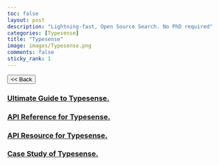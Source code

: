 ```yaml
---
toc: false
layout: post
description: "Lightning-fast, Open Source Search. No PhD required"
categories: [Typesense]
title: "Typesense"
image: images/Typesense.png
comments: false
sticky_rank: 1
---
```


<button class="back-button" onclick="window.history.back()"><< Back</button>

<h3><a href="https://aviyeldevrel.github.io/Aviyel-Blogs-Review/ultimate-guide/">Ultimate Guide to Typesense.</a><h3>
<h3><a href="https://aviyeldevrel.github.io/Aviyel-Blogs-Review/">API Reference for Typesense.</a><h3>
<h3><a href="https://aviyeldevrel.github.io/Aviyel-Blogs-Review/">API Resource for Typesense.</a><h3>
<h3><a href="https://aviyeldevrel.github.io/Aviyel-Blogs-Review/">Case Study of Typesense.</a><h3>
